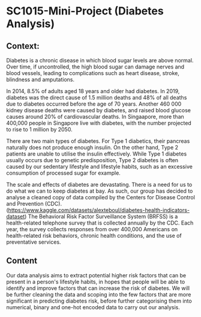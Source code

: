 # SC1015-Mini-Project (Diabetes Analysis)

## Context:

Diabetes is a chronic disease in which blood sugar levels are above normal. Over time, if uncontrolled, the high blood sugar can damage nerves and blood vessels, leading to complications such as heart disease, stroke, blindness and amputations.

In 2014, 8.5% of adults aged 18 years and older had diabetes. In 2019, diabetes was the direct cause of 1.5 million deaths and 48% of all deaths due to diabetes occurred before the age of 70 years. Another 460 000 kidney disease deaths were caused by diabetes, and raised blood glucose causes around 20% of cardiovascular deaths. In Singaapore, more than 400,000 people in Singapore live with diabetes, with the number projected to rise to 1 million by 2050. 

There are two main types of diabetes. For Type 1 diabetics, their pancreas naturally does not produce enough insulin. On the other hand, Type 2 patients are unable to utilise the insulin effectively. While Type 1 diabetes usually occurs due to genetic predisposition, Type 2 diabetes is often caused by our sedentary lifestyle and lifestyle habits, such as an excessive consumption of processed sugar for example.

The scale and effects of diabetes are devastating. There is a need for us to do what we can to keep diabetes at bay. As such, our group has decided to analyse a cleaned copy of data compiled by the Centers for Disease Control and Prevention (CDC). (https://www.kaggle.com/datasets/alexteboul/diabetes-health-indicators-dataset) The Behavioral Risk Factor Surveillance System (BRFSS) is a health-related telephone survey that is collected annually by the CDC. Each year, the survey collects responses from over 400,000 Americans on health-related risk behaviors, chronic health conditions, and the use of preventative services.

## Content

Our data analysis aims to extract potential higher risk factors that can be present in a person's lifestyle habits, in hopes that people will be able to identify and improve factors that can increase the risk of diabetes. We will be further cleaning the data and scoping into the few factors that are more significant in predicting diabetes risk, before further categorising them into numerical, binary and one-hot encoded data to carry out our analysis.
